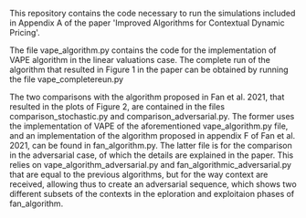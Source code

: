 This repository contains the code necessary to run the simulations included in Appendix A of the paper 'Improved Algorithms for Contextual Dynamic Pricing'.

The file vape_algorithm.py contains the code for the implementation of VAPE algorithm in the linear valuations case. 
The complete run of the algorithm that resulted in Figure 1 in the paper can be obtained by running the file vape_completereun.py

The two comparisons with the algorithm proposed in Fan et al. 2021, that resulted in the plots of Figure 2, are contained in the files comparison_stochastic.py and comparison_adversarial.py.
The former uses the implementation of VAPE of the aforementioned vape_algorithm.py file, and an implementation of the algorithm proposed in appendix F of Fan et al. 2021, can be found in fan_algorithm.py. 
The latter file is for the comparison in the adversarial case, of which the details are explained in the paper. This relies on vape_algorithm_adversarial.py and fan_algorithmic_adversarial.py 
that are equal to the previous algorithms, but for the way context are received, allowing thus to create an adversarial sequence, which shows two different subsets of the contexts in the eploration 
and exploitaion phases of fan_algorithm.
